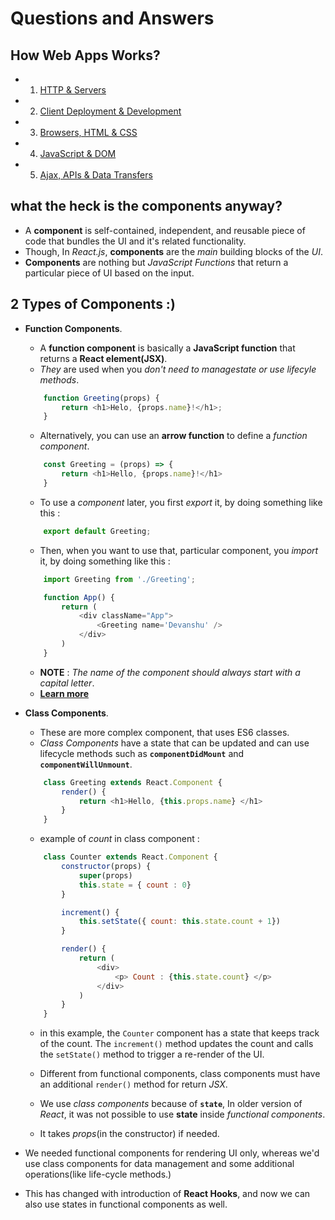 # Questions and Answers

## How Web Apps Works?

- 1. [HTTP & Servers](https://blog.isquaredsoftware.com/2020/11/how-web-apps-work-http-server/)
- 2. [Client Deployment & Development](https://blog.isquaredsoftware.com/2020/11/how-web-apps-work-client-dev-deployment/)
- 3.  [Browsers, HTML & CSS](https://blog.isquaredsoftware.com/2020/11/how-web-apps-work-html-css/)
- 4. [JavaScript & DOM](https://blog.isquaredsoftware.com/2020/11/how-web-apps-work-javascript-dom/)
- 5. [Ajax, APIs & Data Transfers](https://blog.isquaredsoftware.com/2020/11/how-web-apps-work-ajax-apis-data/)

## what the heck is the components anyway?
- A **component** is self-contained, independent, and reusable piece of code that bundles the UI and it's related functionality.
- Though, In _React.js_, **components** are the _main_ building blocks of  the _UI_.
- **Components** are nothing but _JavaScript Functions_ that return a particular piece of UI based on the input.

## 2 Types of Components :)
- **Function Components**.
    - A **function component** is basically a **JavaScript function** that returns a **React element(JSX)**.
    - _They_ are used when you _don't need to managestate or use lifecyle methods_.
    ```javascript
        function Greeting(props) {
            return <h1>Helo, {props.name}!</h1>;
        }
     ```
    - Alternatively, you can use an **arrow function** to define a _function component_.
    ```javascript
        const Greeting = (props) => {
            return <h1>Hello, {props.name}!</h1>
        }
     ```
    - To use a _component_ later, you first _export_ it, by doing something like this :
    ```javascript
        export default Greeting;
    ```
    - Then, when you want to use that, particular component, you _import_ it, by doing something like this : 
    ```javascript
        import Greeting from './Greeting';

        function App() {
            return (
                <div className="App">
                    <Greeting name='Devanshu' />
                </div>
            )
        }
     ```
    - **NOTE** : _The name of the component should always start with a capital letter_.
    - **[Learn more](https://www.robinwieruch.de/react-function-component/)**
- **Class Components**.
    - These are more complex component, that uses ES6 classes.
    - _Class Components_ have a state that can be updated and can use lifecycle methods such as  **`componentDidMount`** and  **`componentWillUnmount`**.
    ```javascript
        class Greeting extends React.Component {
            render() {
                return <h1>Hello, {this.props.name} </h1>
            }
        }
    ```
    - example of _count_ in class component :
    ```javascript
        class Counter extends React.Component {
            constructor(props) {
                super(props)
                this.state = { count : 0}
            }

            increment() {
                this.setState({ count: this.state.count + 1})
            }

            render() {
                return (
                    <div>
                        <p> Count : {this.state.count} </p>
                    </div>
                )
            }
        }
    ```
    - in this example, the `Counter` component has a state that keeps track of the count. The `increment()` method updates the count and calls the `setState()` method to trigger a re-render of the UI.

    - Different from functional components, class components must have an additional `render()` method for return _JSX_.
    - We use _class components_ because of **`state`**, In older version of _React_, it was not possible to use **state** inside _functional components_.
    - It takes _props_(in the constructor) if needed. 
    
- We needed functional components for rendering UI only, whereas we'd use class components for data management and some additional operations(like life-cycle methods.)
- This has changed with introduction of **React Hooks**, and now we can also use states in functional components as well. 

